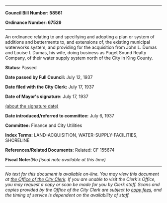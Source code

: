 

********

**Council Bill Number: 58561**
   
**Ordinance Number: 67529**
********

 An ordinance relating to and specifying and adopting a plan or system of additions and betterments to, and extensions of, the existing municipal waterworks system; and providing for the acquisition from John L. Dumas and Louise I. Dumas, his wife, doing business as Puget Sound Realty Company, of their water supply system north of the City in King County.

**Status:** Passed
   
**Date passed by Full Council:** July 12, 1937
   
**Date filed with the City Clerk:** July 17, 1937
   
**Date of Mayor's signature:** July 17, 1937
   
[(about the signature date)](/~public/approvaldate.htm)
   
   
   
**Date introduced/referred to committee:** July 6, 1937
   
**Committee:** Finance and City Utilities
   
   
**Index Terms:** LAND-ACQUISITION, WATER-SUPPLY-FACILITIES, SHORELINE

**References/Related Documents:** Related: CF 155674

**Fiscal Note:**_(No fiscal note available at this time)_
********

_No text for this document is available on-line. You may view this document at [the Office of the City Clerk](http://www.seattle.gov/leg/clerk/contactUs.htm). If you are unable to visit the Clerk's Office, you may request a copy or scan be made for you by Clerk staff. Scans and copies provided by the Office of the City Clerk are subject to [copy fees](http://clerk.seattle.gov/~public/clerkfees.htm), and the timing of service is dependent on the availability of staff._

